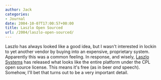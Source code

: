 ```yaml
---
author: Jack
categories:
- Journal
date: 2004-10-07T17:00:57+00:00
title: Laszlo Open Sourced
url: /2004/laszlo-open-sourced/
---
```


Laszlo has always looked like a good idea, but I wasn't interested in lockin to yet another vendor by buying into an expensive, proprietary system. Apparently this was a common feeling. In response, and wisely, [Laszlo Systems][1] has released what looks like the entire platform under the CPL open source license. This means it's free (as in beer _and_ speech). Somehow, I'll bet that turns out to be a very important detail.

 [1]: http://www.laszlosystems.com/